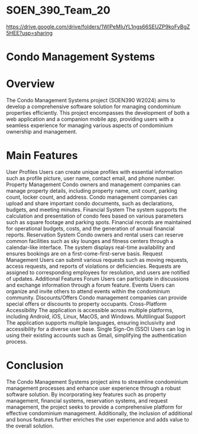 # SOEN_390_Team_20
https://drive.google.com/drive/folders/1WlPeMIuYL1ngs66SEUZP9koFyBgZ5HEE?usp=sharing
# Condo Management Systems

# Overview
  The Condo Management Systems project (SOEN390 W2024) aims to develop a comprehensive software solution for managing condominium properties efficiently. This project encompasses the development of both a web application and a companion mobile app, providing users with a seamless experience for managing various aspects of condominium ownership and management.

# Main Features
User Profiles
  Users can create unique profiles with essential information such as profile picture, user name, contact email, and phone number.
  Property Management
Condo owners and management companies can manage property details, including property name, unit count, parking count, locker count, and address.
  Condo management companies can upload and share important condo documents, such as declarations, budgets, and meeting minutes.
Financial System
  The system supports the calculation and presentation of condo fees based on various parameters such as square footage and parking spots.
  Financial records are maintained for operational budgets, costs, and the generation of annual financial reports.
Reservation System
  Condo owners and rental users can reserve common facilities such as sky lounges and fitness centers through a calendar-like interface.
  The system displays real-time availability and ensures bookings are on a first-come-first-serve basis.
Request Management
  Users can submit various requests such as moving requests, access requests, and reports of violations or deficiencies.
  Requests are assigned to corresponding employees for resolution, and users are notified of updates.
  Additional Features
Forum
  Users can participate in discussions and exchange information through a forum feature.
Events
  Users can organize and invite others to attend events within the condominium community.
Discounts/Offers
  Condo management companies can provide special offers or discounts to property occupants.
Cross-Platform Accessibility
  The application is accessible across multiple platforms, including Android, iOS, Linux, MacOS, and Windows.
Multilingual Support
  The application supports multiple languages, ensuring inclusivity and accessibility for a diverse user base.
Single Sign-On (SSO)
  Users can log in using their existing accounts such as Gmail, simplifying the authentication process.
# Conclusion
  The Condo Management Systems project aims to streamline condominium management processes and enhance user experience through a robust software solution. By incorporating key features such as property management, financial systems, reservation systems, and request management, the project seeks to provide a comprehensive platform for effective condominium management. Additionally, the inclusion of additional and bonus features further enriches the user experience and adds value to the overall solution.
